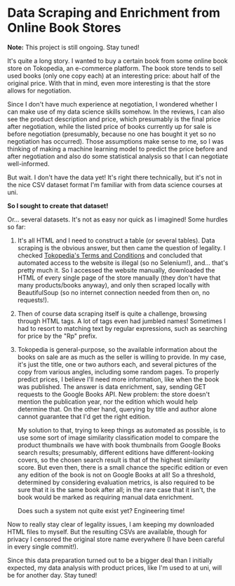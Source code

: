 # Data Scraping and Enrichment from Online Book Stores

**Note:** This project is still ongoing. Stay tuned!

It's quite a long story. I wanted to buy a certain book from some online book store on Tokopedia, an e-commerce platform. The book store tends to sell used books (only one copy each) at an interesting price: about half of the original price. With that in mind, even more interesting is that the store allows for negotiation.

Since I don't have much experience at negotiation, I wondered whether I can make use of my data science skills somehow. In the reviews, I can also see the product description and price, which presumably is the final price after negotiation, while the listed price of books currently up for sale is before negotiation (presumably, because no one has bought it yet so no negotiation has occurred). Those assumptions make sense to me, so I was thinking of making a machine learning model to predict the price before and after negotiation and also do some statistical analysis so that I can negotiate well-informed.

But wait. I don't have the data yet! It's right there technically, but it's not in the nice CSV dataset format I'm familiar with from data science courses at uni.

**So I sought to create that dataset!**

Or... several datasets. It's not as easy nor quick as I imagined! Some hurdles so far:

1. It's all HTML and I need to construct a table (or several tables). Data scraping is the obvious answer, but then came the question of legality. I checked [Tokopedia's Terms and Conditions](https://www.tokopedia.com/terms) and concluded that automated access to the website is illegal (so no Selenium!), and... that's pretty much it. So I accessed the website manually, downloaded the HTML of every single page of the store manually (they don't have that many products/books anyway), and only then scraped locally with BeautifulSoup (so no internet connection needed from then on, no requests!).

2. Then of course data scraping itself is quite a challenge, browsing through HTML tags. A lot of tags even had jumbled names! Sometimes I had to resort to matching text by regular expressions, such as searching for price by the "Rp" prefix.

3. Tokopedia is general-purpose, so the available information about the books on sale are as much as the seller is willing to provide. In my case, it's just the title, one or two authors each, and several pictures of the copy from various angles, including some random pages. To properly predict prices, I believe I'll need more information, like when the book was published. The answer is data enrichment, say, sending GET requests to the Google Books API. New problem: the store doesn't mention the publication year, nor the edition which would help determine that. On the other hand, querying by title and author alone cannot guarantee that I'd get the right edition.

    My solution to that, trying to keep things as automated as possible, is to use some sort of image similarity classification model to compare the product thumbnails we have with book thumbnails from Google Books search results; presumably, different editions have different-looking covers, so the chosen search result is that of the highest similarity score. But even then, there is a small chance the specific edition or even any edition of the book is not on Google Books at all! So a threshold, determined by considering evaluation metrics, is also required to be sure that it is the same book after all; in the rare case that it isn't, the book would be marked as requiring manual data enrichment.
    
    Does such a system not quite exist yet? Engineering time!

Now to really stay clear of legality issues, I am keeping my downloaded HTML files to myself. But the resulting CSVs are available, though for privacy I censored the original store name everywhere (I have been careful in every single commit!).

Since this data preparation turned out to be a bigger deal than I initially expected, my data analysis with product prices, like I'm used to at uni, will be for another day. Stay tuned!
